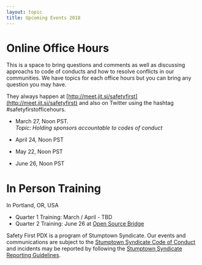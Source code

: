 ```yaml
---
layout: topic
title: Upcoming Events 2018
---
```


# Online Office Hours

This is a space to bring questions and comments as well as discussing approachs to code of conducts and how to resolve conflicts in our communities. We have topics for each office hours but you can bring any question you may have.

They always happen at [http://meet.jit.si/safetyfirst](http://meet.jit.si/safetyfirst) and also on Twitter using the hashtag #safetyfirstofficehours.

* March 27, Noon PST.<br>
  *Topic: Holding sponsors accountable to codes of conduct*

* April 24, Noon PST
* May 22, Noon PST
* June 26, Noon PST

# In Person Training

In Portland, OR, USA

* Quarter 1 Training: March / April - TBD
* Quarter 2 Training: June 26 at [Open Source Bridge](http://opensourcebridge.org/)

Safety First PDX is a program of Stumptown Syndicate. Our events and communications are subject to the [Stumptown Syndicate Code of Conduct](http://stumptownsyndicate.org/code-of-conduct/) and incidents may be reported by following the [Stumptown Syndicate Reporting Guidelines](http://stumptownsyndicate.org/code-of-conduct/reporting-guidelines/).
